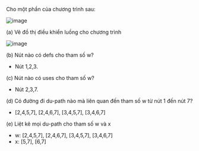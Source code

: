 Cho một phần của chương trình sau:

![image](https://user-images.githubusercontent.com/48431650/95149386-fa016a00-07af-11eb-896b-e11ce0b2557d.png)

(a) Vẽ đồ thị điều khiển luồng cho chương trình

![image](https://user-images.githubusercontent.com/48431650/95149452-2d43f900-07b0-11eb-9ec8-d147958d361d.png)

(b) Nút nào có defs cho tham số w?

* Nút 1,2,3.

(c) Nút nào có uses cho tham số w?

* Nút 2,3,7.

(d) Có đường đi du-path nào mà liên quan đến tham số w từ nút 1 đến nút 7?

* [2,4,5,7], [2,4,6,7], [3,4,5,7], [3,4,6,7]

(e) Liệt kê mọi du-path cho tham số w và x

* w: [2,4,5,7], [2,4,6,7], [3,4,5,7], [3,4,6,7]
* x: [5,7], [6,7]